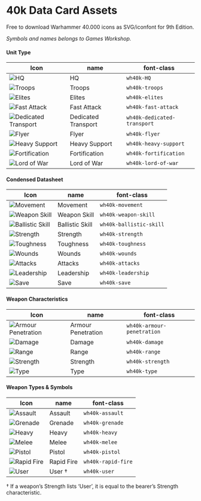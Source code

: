 # 40k Data Card Assets

Free to download Warhammer 40.000 icons as SVG/iconfont for 9th Edition.

*Symbols and names belongs to Games Workshop.*

#### Unit Type

|Icon|name|font-class|
|--|--|--|
|![HQ](./src/svg/HQ.svg)|HQ|`wh40k-HQ`|
|![Troops](./src/svg/Troops.svg)|Troops|`wh40k-troops`|
|![Elites](./src/svg/Elites.svg)|Elites|`wh40k-elites`|
|![Fast Attack](./src/svg/Fast-Attack.svg)|Fast Attack|`wh40k-fast-attack`|
|![Dedicated Transport](./src/svg/Dedicated-Transport.svg)|Dedicated Transport|`wh40k-dedicated-transport`|
|![Flyer](./src/svg/Flyer.svg)|Flyer|`wh40k-flyer`|
|![Heavy Support](./src/svg/Heavy-Support.svg)|Heavy Support|`wh40k-heavy-support`|
|![Fortification](./src/svg/Fortification.svg)|Fortification|`wh40k-fortification`|
|![Lord of War](./src/svg/Lord-of-War.svg)|Lord of War|`wh40k-lord-of-war`|

#### Condensed Datasheet

|Icon|name|font-class|
|--|--|--|
|![Movement](./src/svg/Move.svg)|Movement|`wh40k-movement`|
|![Weapon Skill](./src/svg/WeaponSkill.svg)|Weapon Skill|`wh40k-weapon-skill`|
|![Ballistic Skill](./src/svg/BallisticSkill.svg)|Ballistic Skill|`wh40k-ballistic-skill`|
|![Strength](./src/svg/Strength.svg)|Strength|`wh40k-strength`|
|![Toughness](./src/svg/Toughness.svg)|Toughness|`wh40k-toughness`|
|![Wounds](./src/svg/Wounds.svg)|Wounds|`wh40k-wounds`|
|![Attacks](./src/svg/Attacks.svg)|Attacks|`wh40k-attacks`|
|![Leadership](./src/svg/Leadership.svg)|Leadership|`wh40k-leadership`|
|![Save](./src/svg/Save.svg)|Save|`wh40k-save`|

#### Weapon Characteristics

|Icon|name|font-class|
|--|--|--|
|![Armour Penetration](./src/svg/ArmourPenetration.svg)|Armour Penetration|`wh40k-armour-penetration`|
|![Damage](./src/svg/Damage.svg)|Damage|`wh40k-damage`|
|![Range](./src/svg/Range.svg)|Range|`wh40k-range`|
|![Strength](./src/svg/Strength.svg)|Strength|`wh40k-strength`|
|![Type](./src/svg/Type.svg)|Type|`wh40k-type`|

#### Weapon Types &amp; Symbols

|Icon|name|font-class|
|--|--|--|
|![Assault](./src/svg/Assault.svg)|Assault|`wh40k-assault`|
|![Grenade](./src/svg/Grenade.svg)|Grenade|`wh40k-grenade`|
|![Heavy](./src/svg/Heavy.svg)|Heavy|`wh40k-heavy`|
|![Melee](./src/svg/Melee.svg)|Melee|`wh40k-melee`|
|![Pistol](./src/svg/Pistol.svg)|Pistol|`wh40k-pistol`|
|![Rapid Fire](./src/svg/RapidFire.svg)|Rapid Fire|`wh40k-rapid-fire`|
|![User](./src/svg/User.svg)|User &#8224;|`wh40k-user`|

&#8224; If a weapon’s Strength lists ‘User’, it is equal to the bearer’s Strength characteristic.
